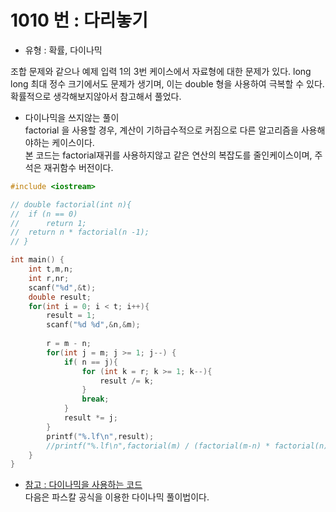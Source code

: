 # 1010 번 : 다리놓기

- 유형 : 확률, 다이나믹

조합 문제와 같으나 예제 입력 1의 3번 케이스에서 자료형에 대한 문제가 있다. 
long long 최대 정수 크기에서도 문제가 생기며, 이는 double  형을 사용하여 극복할 수 있다. 
확률적으로 생각해보지않아서 참고해서 풀었다.

- 다이나믹을 쓰지않는 풀이  
factorial 을 사용할 경우, 계산이 기하급수적으로 커짐으로 다른 알고리즘을 사용해야하는 케이스이다.  
본 코드는 factorial재귀를 사용하지않고 같은 연산의 복잡도를 줄인케이스이며, 주석은 재귀함수 버전이다.  

```c++
#include <iostream>

// double factorial(int n){
// 	if (n == 0)
// 		return 1;
// 	return n * factorial(n -1);
// }

int main() {
	int t,m,n;
	int r,nr;
	scanf("%d",&t);
	double result;
	for(int i = 0; i < t; i++){
		result = 1;
		scanf("%d %d",&n,&m);
		
		r = m - n;
		for(int j = m; j >= 1; j--) {
			if( n == j){
				for (int k = r; k >= 1; k--){
					result /= k;
				}
				break;
			}
			result *= j;
		}
		printf("%.lf\n",result);
		//printf("%.lf\n",factorial(m) / (factorial(m-n) * factorial(n)));
	}
}
```
- [참고 : 다이나믹을 사용하는 코드](https://cocoon1787.tistory.com/346)  
다음은 파스칼 공식을 이용한 다이나믹 풀이법이다. 
